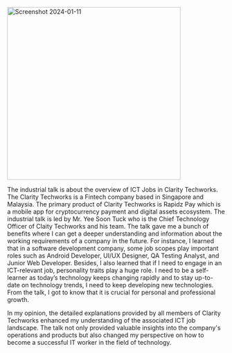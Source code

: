 <img width="400" alt="Screenshot 2024-01-11" src="https://github.com/tkeqin/Assignment-2-Poster-on-Industrial-Talk-1/assets/148413538/1122535e-1acc-4e97-bd2c-5ae4d8b371ed">

  The industrial talk is about the overview of ICT Jobs in Clarity Techworks. The Clarity Techworks is a Fintech company based in Singapore and Malaysia. The primary product of Clarity Techworks is Rapidz Pay which is a mobile app for cryptocurrency payment and digital assets ecosystem. The industrial talk is led by Mr. Yee Soon Tuck who is the Chief Technology Officer of Claity Techworks and his team. The talk gave me a bunch of benefits where I can get a deeper understanding and information about the working requirements of a company in the future. For instance, I learned that in a software development company, some job scopes play important roles such as Android Developer, UI/UX Designer, QA Testing Analyst, and Junior Web Developer. Besides, I also learned that if I need to engage in an ICT-relevant job, personality traits play a huge role. I need to be a self-learner as today’s technology keeps changing rapidly and to stay up-to-date on technology trends, I need to keep developing new technologies. From the talk, I got to know that it is crucial for personal and professional growth. 

  In my opinion, the detailed explanations provided by all members of Clarity Techworks enhanced my understanding of the associated ICT job landscape. The talk not only provided valuable insights into the company's operations and products but also changed my perspective on how to become a successful IT worker in the field of technology.
